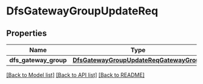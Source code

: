 # DfsGatewayGroupUpdateReq

## Properties
Name | Type | Description | Notes
------------ | ------------- | ------------- | -------------
**dfs_gateway_group** | [**DfsGatewayGroupUpdateReqGatewayGroup**](DfsGatewayGroupUpdateReqGatewayGroup.md) |  | 

[[Back to Model list]](../README.md#documentation-for-models) [[Back to API list]](../README.md#documentation-for-api-endpoints) [[Back to README]](../README.md)


